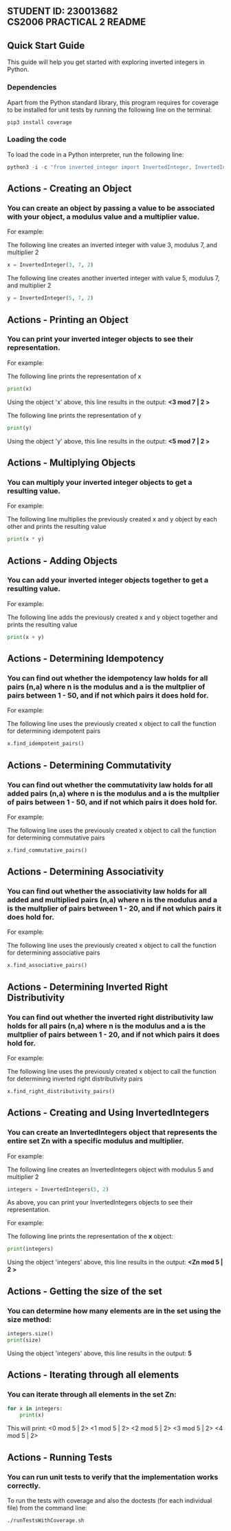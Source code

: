 STUDENT ID: 230013682  
CS2006 PRACTICAL 2 README
---------------------------

## Quick Start Guide

This guide will help you get started with exploring inverted integers in Python.

### Dependencies

Apart from the Python standard library, this program requires for coverage to be installed for unit tests by running the following line on the terminal:
```
pip3 install coverage
```

### Loading the code

To load the code in a Python interpreter, run the following line:

```python
python3 -i -c "from inverted_integer import InvertedInteger, InvertedIntegers; print('Python interpreter started with InvertedInteger and InvertedIntegers imported.')"
```

## Actions - Creating an Object
### You can create an object by passing a value to be associated with your object, a modulus value and a multiplier value.

For example:

The following line creates an inverted integer with value 3, modulus 7, and multiplier 2
```python
x = InvertedInteger(3, 7, 2)
```

The following line creates another inverted integer with value 5, modulus 7, and multiplier 2
```python
y = InvertedInteger(5, 7, 2)
```
## Actions - Printing an Object
### You can print your inverted integer objects to see their representation.

For example:

The following line prints the representation of x
```python
print(x) 
```
Using the object 'x' above, this line results in the output: **<3 mod 7 | 2 >**

The following line prints the representation of y
```python
print(y)  
```
Using the object 'y' above, this line results in the output: **<5 mod 7 | 2 >**

## Actions - Multiplying Objects
### You can multiply your inverted integer objects to get a resulting value.

For example:

The following line multiplies the previously created x and y object by each other and prints the resulting value
```python
print(x * y)
```

## Actions - Adding Objects
### You can add your inverted integer objects together to get a resulting value.

For example:

The following line adds the previously created x and y object together and prints the resulting value
```python
print(x + y)
```

## Actions - Determining Idempotency
### You can find out whether the idempotency law holds for all pairs (n,a) where n is the modulus and a is the multplier of pairs between 1 - 50, and if not which pairs it **does** hold for.

For example: 

The following line uses the previously created x object to call the function for determining idempotent pairs
```python
x.find_idempotent_pairs()
```


## Actions - Determining Commutativity
### You can find out whether the commutativity law holds for all added pairs (n,a) where n is the modulus and a is the multplier of pairs between 1 - 50, and if not which pairs it **does** hold for.

For example: 

The following line uses the previously created x object to call the function for determining commutative pairs
```python
x.find_commutative_pairs()
```


## Actions - Determining Associativity
### You can find out whether the associativity law holds for all added and multiplied pairs (n,a) where n is the modulus and a is the multplier of pairs between 1 - 20, and if not which pairs it **does** hold for.

For example: 

The following line uses the previously created x object to call the function for determining associative pairs
```python
x.find_associative_pairs()
```

## Actions - Determining Inverted Right Distributivity
### You can find out whether the inverted right distributivity law holds for all pairs (n,a) where n is the modulus and a is the multplier of pairs between 1 - 20, and if not which pairs it **does** hold for.

For example: 

The following line uses the previously created x object to call the function for determining inverted right distributivity pairs
```python
x.find_right_distributivity_pairs()
```

## Actions - Creating and Using InvertedIntegers
### You can create an InvertedIntegers object that represents the entire set Zn with a specific modulus and multiplier.

For example:

The following line creates an InvertedIntegers object with modulus 5 and multiplier 2
```python
integers = InvertedIntegers(5, 2)
```
As above, you can print your InvertedIntegers objects to see their representation.

For example:

The following line prints the representation of the **x** object:
```python
print(integers)
```
Using the object 'integers' above, this line results in the output: **<Zn mod 5 | 2 >**

## Actions - Getting the size of the set
### You can determine how many elements are in the set using the size method:

```python
integers.size()
print(size)
```
Using the object 'integers' above, this line results in the output: **5**

## Actions - Iterating through all elements
### You can iterate through all elements in the set Zn:

```python
for x in integers:
    print(x)
```
This will print:
<0 mod 5 | 2>
<1 mod 5 | 2>
<2 mod 5 | 2>
<3 mod 5 | 2>
<4 mod 5 | 2>

## Actions - Running Tests
### You can run unit tests to verify that the implementation works correctly.

To run the tests with coverage and also the doctests (for each individual file) from the command line:
```bash
./runTestsWithCoverage.sh
```